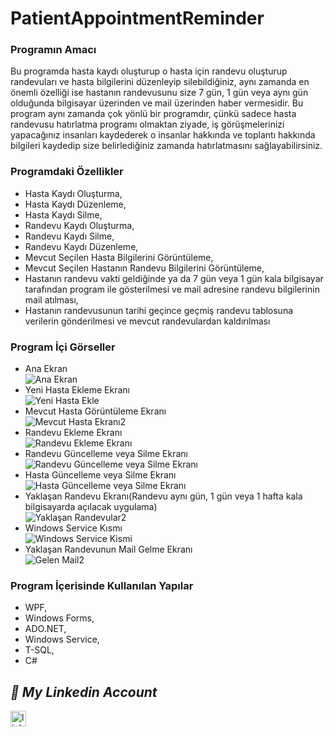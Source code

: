 # PatientAppointmentReminder
### Programın Amacı <br/>
Bu programda hasta kaydı oluşturup o hasta için randevu oluşturup randevuları ve hasta bilgilerini düzenleyip silebildiğiniz, aynı zamanda en önemli özelliği ise hastanın randevusunu size 7 gün, 1 gün veya aynı gün olduğunda bilgisayar üzerinden ve mail üzerinden haber vermesidir.
Bu program aynı zamanda çok yönlü bir programdır, çünkü sadece hasta randevusu hatırlatma programı olmaktan ziyade, iş görüşmelerinizi yapacağınız insanları kaydederek o insanlar hakkında ve toplantı hakkında bilgileri kaydedip size belirlediğiniz zamanda hatırlatmasını
sağlayabilirsiniz.
### Programdaki Özellikler
- Hasta Kaydı Oluşturma,
- Hasta Kaydı Düzenleme,
- Hasta Kaydı Silme,
- Randevu Kaydı Oluşturma,
- Randevu Kaydı Silme,
- Randevu Kaydı Düzenleme,
- Mevcut Seçilen Hasta Bilgilerini Görüntüleme,
- Mevcut Seçilen Hastanın Randevu Bilgilerini Görüntüleme,
- Hastanın randevu vakti geldiğinde ya da 7 gün veya 1 gün kala bilgisayar tarafından program ile gösterilmesi ve mail adresine randevu bilgilerinin mail atılması,
- Hastanın randevusunun tarihi geçince geçmiş randevu tablosuna verilerin gönderilmesi ve mevcut randevulardan kaldırılması
### Program İçi Görseller
- Ana Ekran <br/>
![Ana Ekran](https://github.com/user-attachments/assets/78f2f25e-445c-4c31-b6eb-3d2fcf43367c)
- Yeni Hasta Ekleme Ekranı <br/>
![Yeni Hasta Ekle](https://github.com/user-attachments/assets/a0f5dac5-3686-4f1e-acc5-c290b75f3cf6)
- Mevcut Hasta Görüntüleme Ekranı <br/>
![Mevcut Hasta Ekranı2](https://github.com/user-attachments/assets/981d008d-d39b-4c9b-a1d9-c7e21f1eedf1)
- Randevu Ekleme Ekranı <br/>
![Randevu Ekleme Ekranı](https://github.com/user-attachments/assets/39774086-b8aa-420e-b190-c34de2595f37)
- Randevu Güncelleme veya Silme Ekranı <br/>
![Randevu Güncelleme veya Silme Ekranı](https://github.com/user-attachments/assets/65a7d6bb-569f-4183-9bd6-a7a725cb53da)
- Hasta Güncelleme veya Silme Ekranı <br/>
![Hasta Güncelleme veya Silme Ekranı](https://github.com/user-attachments/assets/f03f8ce0-3887-42b1-876c-9ba28bbb8b97)
- Yaklaşan Randevu Ekranı(Randevu aynı gün, 1 gün veya 1 hafta kala bilgisayarda açılacak uygulama) <br/>
![Yaklaşan Randevular2](https://github.com/user-attachments/assets/0cbeb261-dcf6-40a6-b697-9e371ea01b43)
- Windows Service Kısmı <br/>
![Windows Service Kismi](https://github.com/user-attachments/assets/36a835c5-027d-41f0-8821-c9949dc16f79)
- Yaklaşan Randevunun Mail Gelme Ekranı <br/>
![Gelen Mail2](https://github.com/user-attachments/assets/6b37399a-d650-424f-b88d-bcd76e93a0d8)




### Program İçerisinde Kullanılan Yapılar
- WPF,
- Windows Forms,
- ADO.NET,
- Windows Service,
- T-SQL,
- C#

## ***🔗 My Linkedin Account***
<a href="https://www.linkedin.com/in/ali-umur-kucur-2190911b6/" target="_blank">
<img src=https://img.shields.io/badge/linkedin-%231E77B5.svg?&style=for-the-badge&logo=linkedin&logoColor=white alt=linkedin style="margin-bottom: 5px;"height="25" />
